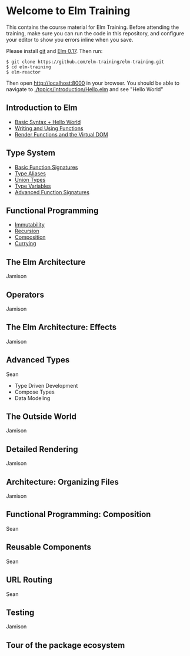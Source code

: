# Welcome to Elm Training
This contains the course material for Elm Training. Before attending the training, make sure you can run the code in this repository, and configure your editor to show you errors inline when you save.

Please install [git](https://git-scm.com/downloads) and [Elm 0.17](http://elm-lang.org/install). Then run:

    $ git clone https://github.com/elm-training/elm-training.git
    $ cd elm-training
    $ elm-reactor

Then open [http://localhost:8000](http://localhost:8000) in your browser. You should be able to navigate to [./topics/introduction/Hello.elm](http://localhost:8000/topics/introduction/Hello.elm) and see "Hello World"

Introduction to Elm
-------------------
- [Basic Syntax + Hello World](./topics/introduction/Hello.elm)
- [Writing and Using Functions](./topics/introduction/Functions.elm)
- [Render Functions and the Virtual DOM](./topics/introduction/RenderDOM.elm)

Type System
-----------
- [Basic Function Signatures](./topics/type-system/BasicFunctionSignatures.elm)
- [Type Aliases](./topics/type-system/TypeAliases.elm)
- [Union Types](./topics/type-system/UnionTypes.elm)
- [Type Variables](./topics/type-system/TypeVariables.elm)
- [Advanced Function Signatures](./topics/type-system/AdvancedFunctionSignatures.elm)

Functional Programming
----------------------
- [Immutability](./topics/functional/Immutability.elm)
- [Recursion](./topics/functional/Recursion.elm)
- [Composition](./topics/functional/Composition.elm)
- [Currying](./topics/functional/Currying.elm)

The Elm Architecture
--------------------
Jamison

Operators
---------
Jamison

The Elm Architecture: Effects
-----------------------------
Jamison

Advanced Types
-----------------------------
Sean
- Type Driven Development
- Compose Types
- Data Modeling

The Outside World
-----------------
Jamison

Detailed Rendering
------------------
Jamison

Architecture: Organizing Files
------------------------------
Jamison

Functional Programming: Composition
-----------------------------------
Sean

Reusable Components
-------------------
Sean

URL Routing
-----------
Sean

Testing
-------
Jamison

Tour of the package ecosystem
-----------------------------
